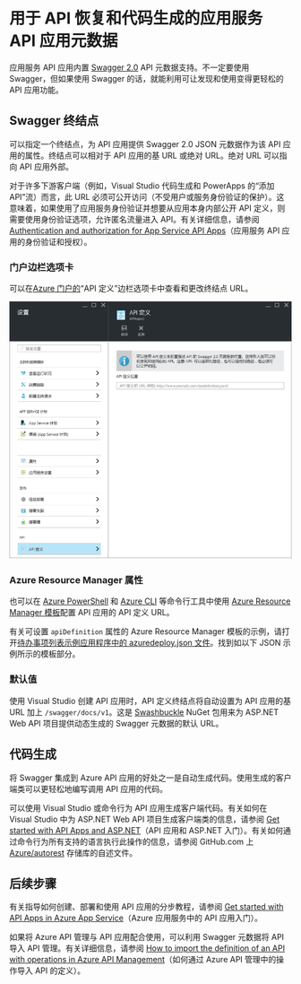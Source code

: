 <properties
	pageTitle="用于 API 发现和代码生成的应用服务 API 应用元数据 | Azure"
	description="了解 Azure 应用服务中的 API 应用如何使用 Swagger 元数据来简化 API 发现和代码生成。"
	services="app-service\api"
	documentationCenter=".net"
	authors="tdykstra"
	manager="wpickett"
	editor=""/>

<tags
	ms.service="app-service-api"
	ms.date="05/02/2016"
	wacn.date="09/26/2016"/>

# 用于 API 恢复和代码生成的应用服务 API 应用元数据 

应用服务 API 应用内置 [Swagger 2.0](http://swagger.io/) API 元数据支持。不一定要使用 Swagger，但如果使用 Swagger 的话，就能利用可让发现和使用变得更轻松的 API 应用功能。

## Swagger 终结点

可以指定一个终结点，为 API 应用提供 Swagger 2.0 JSON 元数据作为该 API 应用的属性。终结点可以相对于 API 应用的基 URL 或绝对 URL。绝对 URL 可以指向 API 应用外部。

对于许多下游客户端（例如，Visual Studio 代码生成和 PowerApps 的“添加 API”流）而言，此 URL 必须可公开访问（不受用户或服务身份验证的保护）。这意味着，如果使用了应用服务身份验证并想要从应用本身内部公开 API 定义，则需要使用身份验证选项，允许匿名流量进入 API。有关详细信息，请参阅 [Authentication and authorization for App Service API Apps](/documentation/articles/app-service-api-authentication/)（应用服务 API 应用的身份验证和授权）。

### 门户边栏选项卡

可以在[Azure 门户的](https://portal.azure.cn/)“API 定义”边栏选项卡中查看和更改终结点 URL。

![](./media/app-service-api-metadata/apidefblade.png)

### Azure Resource Manager 属性

也可以在 [Azure PowerShell](/documentation/articles/powershell-install-configure/) 和 [Azure CLI](/documentation/articles/xplat-cli-install/) 等命令行工具中使用 [Azure Resource Manager 模板](/documentation/articles/resource-group-authoring-templates/)配置 API 应用的 API 定义 URL。

有关可设置 `apiDefinition` 属性的 Azure Resource Manager 模板的示例，请打开[待办事项列表示例应用程序中的 azuredeploy.json 文件](https://github.com/azure-samples/app-service-api-dotnet-todo-list/blob/master/azuredeploy.json)。找到如以下 JSON 示例所示的模板部分。

### 默认值

使用 Visual Studio 创建 API 应用时，API 定义终结点将自动设置为 API 应用的基 URL 加上 `/swagger/docs/v1`。这是 [Swashbuckle](https://www.nuget.org/packages/Swashbuckle) NuGet 包用来为 ASP.NET Web API 项目提供动态生成的 Swagger 元数据的默认 URL。

## 代码生成

将 Swagger 集成到 Azure API 应用的好处之一是自动生成代码。使用生成的客户端类可以更轻松地编写调用 API 应用的代码。

可以使用 Visual Studio 或命令行为 API 应用生成客户端代码。有关如何在 Visual Studio 中为 ASP.NET Web API 项目生成客户端类的信息，请参阅 [Get started with API Apps and ASP.NET](/documentation/articles/app-service-api-dotnet-get-started/#codegen)（API 应用和 ASP.NET 入门）。有关如何通过命令行为所有支持的语言执行此操作的信息，请参阅 GitHub.com 上 [Azure/autorest](https://github.com/azure/autorest) 存储库的自述文件。
 
## 后续步骤

有关指导如何创建、部署和使用 API 应用的分步教程，请参阅 [Get started with API Apps in Azure App Service](/documentation/articles/app-service-api-dotnet-get-started/)（Azure 应用服务中的 API 应用入门）。

如果将 Azure API 管理与 API 应用配合使用，可以利用 Swagger 元数据将 API 导入 API 管理。有关详细信息，请参阅 [How to import the definition of an API with operations in Azure API Management](/documentation/articles/api-management-howto-import-api/)（如何通过 Azure API 管理中的操作导入 API 的定义）。

<!---HONumber=Mooncake_0919_2016-->